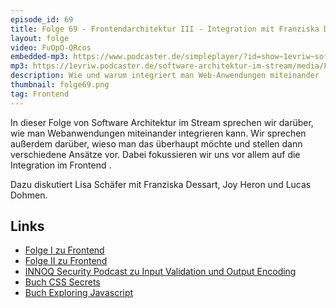 ```yaml
---
episode_id: 69
title: Folge 69 - Frontendarchitektur III - Integration mit Franziska Dessart, Joy Heron und Lucas Dohmen
layout: folge
video: FuOpO-QRcos
embedded-mp3: https://www.podcaster.de/simpleplayer/?id=show~1evriw~software-architektur-im-stream~pod-9ecf312e41d8efd71ef3c41142&v=1627650020
mp3: https://1evriw.podcaster.de/software-architektur-im-stream/media/FrontendIII.mp3
description: Wie und warum integriert man Web-Anwendungen miteinander
thumbnail: folge69.png
tag: Frontend
---
```


In dieser Folge von Software Architektur im Stream sprechen wir
darüber, wie man Webanwendungen miteinander integrieren kann. Wir
sprechen außerdem darüber, wieso man das überhaupt möchte und stellen
dann verschiedene Ansätze vor. Dabei fokussieren wir uns vor allem auf
die Integration im Frontend .

Dazu diskutiert Lisa Schäfer mit Franziska Dessart, Joy Heron und Lucas
Dohmen.

## Links

- [Folge I zu
  Frontend](https://software-architektur.tv/2020/11/27/folge027.html)
- [Folge II zu
  Frontend](https://software-architektur.tv/2020/10/02/folge020.html)
- [INNOQ Security Podcast zu Input Validation und Output Encoding](https://www.innoq.com/de/podcast/012-input-validation-output-encoding/)
- [Buch CSS Secrets](https://oreilly.de/produkt/css-secrets/)
- [Buch Exploring Javascript](https://exploringjs.com/)
